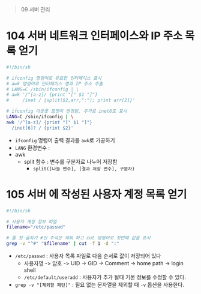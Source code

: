 > 09 서버 관리 

# 104 서버 네트워크 인터페이스와 IP 주소 목록 얻기 
```bash
#!/bin/sh

# ifconfig 명령어로 유효한 인터페이스 표시
# awk 명령어로 인터페이스 명과 IP 주소 추출
# LANG=C /sbin/ifconfig | \
# awk '/^[a-z]/ {print "[" $1 "]"} 
#     /inet / {split($2,arr,":"); print arr[2]}'

# ifconfig 아웃풋 포맷이 변경됨, 추가로 inet6도 표시
LANG=C /sbin/ifconfig | \
awk '/^[a-z]/ {print "[" $1 "]"} 
  /inet[6]? / {print $2}'
```
- `ifconfig` 명령어 출력 결과를 `awk`로 가공하기
- `LANG` 환경변수 : 
- awk 
  - split 함수 : 변수를 구분자로 나누어 저장함
    - `split([나눌 변수], [결과 저장 변수], 구분자)`

# 105 서버 에 작성된 사용자 계정 목록 얻기 
```bash
#!/bin/sh

# 사용자 계정 정보 파일
filename="/etc/passwd"

# 줄 첫 글자가 #인 주석은 제외 하고 cut 명령어로 첫번째 값을 표시
grep -v "^#" "$filename" | cut -f 1 -d ":"
```
- `/etc/passwd` : 사용자 목록 파일로 다음 순서로 값이 저장되어 있다
  - 사용자명 -> 암호 -> UID -> GID -> Comment -> home path -> login shell
  - `/etc/default/useradd` : 사용자가 추가 될때 기본 정보를 수정할 수 있다.
- `grep -v "[제외할 패턴]"` : 필요 없는 문자열을 제외할 때 `-v` 옵션을 사용한다.
